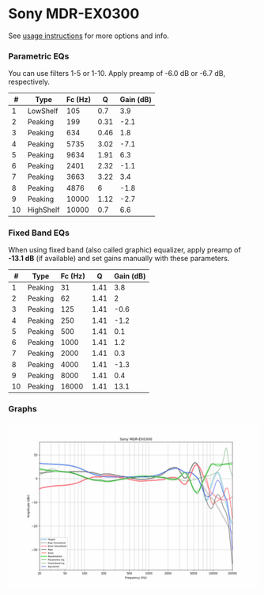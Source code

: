 # Sony MDR-EX0300
See [usage instructions](https://github.com/jaakkopasanen/AutoEq#usage) for more options and info.

### Parametric EQs
You can use filters 1-5 or 1-10. Apply preamp of -6.0 dB or -6.7 dB, respectively.

|   # | Type      |   Fc (Hz) |    Q |   Gain (dB) |
|-----|-----------|-----------|------|-------------|
|   1 | LowShelf  |       105 | 0.7  |         3.9 |
|   2 | Peaking   |       199 | 0.31 |        -2.1 |
|   3 | Peaking   |       634 | 0.46 |         1.8 |
|   4 | Peaking   |      5735 | 3.02 |        -7.1 |
|   5 | Peaking   |      9634 | 1.91 |         6.3 |
|   6 | Peaking   |      2401 | 2.32 |        -1.1 |
|   7 | Peaking   |      3663 | 3.22 |         3.4 |
|   8 | Peaking   |      4876 | 6    |        -1.8 |
|   9 | Peaking   |     10000 | 1.12 |        -2.7 |
|  10 | HighShelf |     10000 | 0.7  |         6.6 |

### Fixed Band EQs
When using fixed band (also called graphic) equalizer, apply preamp of **-13.1 dB** (if available) and set gains manually with these parameters.

|   # | Type    |   Fc (Hz) |    Q |   Gain (dB) |
|-----|---------|-----------|------|-------------|
|   1 | Peaking |        31 | 1.41 |         3.8 |
|   2 | Peaking |        62 | 1.41 |         2   |
|   3 | Peaking |       125 | 1.41 |        -0.6 |
|   4 | Peaking |       250 | 1.41 |        -1.2 |
|   5 | Peaking |       500 | 1.41 |         0.1 |
|   6 | Peaking |      1000 | 1.41 |         1.2 |
|   7 | Peaking |      2000 | 1.41 |         0.3 |
|   8 | Peaking |      4000 | 1.41 |        -1.3 |
|   9 | Peaking |      8000 | 1.41 |         0.4 |
|  10 | Peaking |     16000 | 1.41 |        13.1 |

### Graphs
![](./Sony%20MDR-EX0300.png)
